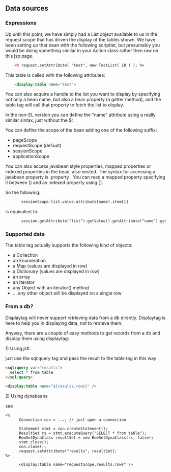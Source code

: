Data sources
------------

### Expressions

Up until this point, we have simply had a List object available to us
in the request scope that has driven the display of the tables shown. We have been setting up that bean with the
following scriptlet, but presumably you would be doing something similar
in your Action class rather then raw on this jsp page.

```html
    <% request.setAttribute( "test", new TestList( 10 ) ); %>
```

This table is called with the following attributes:

```html
    <display:table name="test">
```

You can also acquire a handle to the list you want to display by
specifying not only a bean name, but also a bean property (a getter
method), and the table tag will call that property to fetch the list to
display.

In the non-EL version you can define the "name" attribute using a really
similar sintax, just without the \$:

You can define the scope of the bean adding one of the following suffix:

-   pageScope
-   requestScope (default)
-   sessionScope
-   applicationScope

You can also access javabean style properties, mapped properties or
indexed properties in the bean, also nested. The syntax for accessing a
javabean property is .property . You can read a mapped property
specifying it between () and an indexed property using [].

So the following:

```html
       sessionScope.list.value.attribute(name).item[1]
```

is equivalent to:

```html
       session.getAttribute("list").getValue().getAttribute("name").getItem(1)
```

### Supported data

The table tag actually supports the following kind of objects:

-   a Collection
-   an Enumeration
-   a Map (values are displayed in row)
-   a Dictionary (values are displayed in row)
-   an array
-   an Iterator
-   any Object with an iterator() method
-   ... any other object will be displayed on a single row

### From a db?

Displaytag will never support retrieving data from a db directly.
Displaytag is here to help you in displaying data, not to retrieve them.

Anyway, there are a couple of easy methods to get records from a db and
display them using displaytag:

1\) Using jstl:

just use the sql:query tag and pass the result to the table tag in this
way

```html
<sql:query var="results">
  select * from table
</sql:query>

<display:table name="${results.rows}" />
```

2\) Using dynabeans

see
[](http://jakarta.apache.org/commons/beanutils/api/org/apache/commons/beanutils/RowSetDynaClass.html)

```
<%
      Connection con = ...; // just open a connection

      Statement stmt = con.createStatement();
      ResultSet rs = stmt.executeQuery("SELECT * from table");
      RowSetDynaClass resultSet = new RowSetDynaClass(rs, false);
      stmt.close();
      con.close();
      request.setAttribute("results", resultSet);
%>

      <display:table name="requestScope.results.rows" />
```
